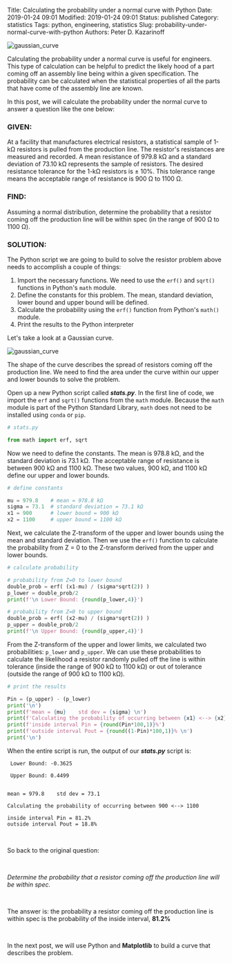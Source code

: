 Title: Calculating the probability under a normal curve with Python
Date: 2019-01-24 09:01
Modified: 2019-01-24 09:01
Status: published
Category: statistics
Tags: python, engineering, statistics
Slug: probability-under-normal-curve-with-python
Authors: Peter D. Kazarinoff

![gaussian_curve]({static}/images/gaussian_curve.png)

Calculating the probability under a normal curve is useful for engineers. This type of calculation can be helpful to predict the likely hood of a part coming off an assembly line being within a given specification. The probability can be calculated when the statistical properties of all the parts that have come of the assembly line are known. 

In this post, we will calculate the probability under the normal curve to answer a question like the one below:

### GIVEN:
At a facility that manufactures electrical resistors, a statistical sample of 1-kΩ resistors is pulled from the production line. The resistor's resistances are measured and recorded. A mean resistance of 979.8 kΩ and a standard deviation of 73.10 kΩ represents the sample of resistors. The desired resistance tolerance for the 1-kΩ resistors is ± 10%. This tolerance range means the acceptable range of resistance is 900 Ω to 1100 Ω.

### FIND:
Assuming a normal distribution, determine the probability that a resistor coming off the production line will be within spec (in the range of 900 Ω to 1100 Ω).

### SOLUTION:
The Python script we are going to build to solve the resistor problem above needs to accomplish a couple of things:

1. Import the necessary functions. We need to use the ```erf()``` and ```sqrt()``` functions in Python's ```math``` module.
2. Define the constants for this problem. The mean, standard deviation, lower bound and upper bound will be defined.
3. Calculate the probability using the ```erf()``` function from Python's ```math()``` module.
4. Print the results to the Python interpreter

Let's take a look at a Gaussian curve.

![gaussian_curve]({static}/images/gaussian_curve.png)

The shape of the curve describes the spread of resistors coming off the production line. We need to find the area under the curve within our upper and lower bounds to solve the problem.

Open up a new Python script called **_stats.py_**. In the first line of code, we import the ```erf``` and ```sqrt()``` functions from the ```math``` module. Because the ```math``` module is part of the Python Standard Library, ```math``` does not need to be installed using ```conda``` or ```pip```.

```python
# stats.py

from math import erf, sqrt
```

Now we need to define the constants. The mean is 978.8 kΩ, and the standard deviation is 73.1 kΩ. The acceptable range of resistance is between 900 kΩ and 1100 kΩ. These two values, 900 kΩ, and 1100 kΩ define our upper and lower bounds.

```python
# define constants

mu = 979.8    # mean = 978.8 kΩ
sigma = 73.1  # standard deviation = 73.1 kΩ
x1 = 900      # lower bound = 900 kΩ
x2 = 1100     # upper bound = 1100 kΩ

```

Next, we calculate the Z-transform of the upper and lower bounds using the mean and standard deviation. Then we use the ```erf()``` function to calculate the probability from Z = 0 to the Z-transform derived from the upper and lower bounds.

```python
# calculate probability

# probability from Z=0 to lower bound
double_prob = erf( (x1-mu) / (sigma*sqrt(2)) )
p_lower = double_prob/2
print(f'\n Lower Bound: {round(p_lower,4)}')

# probability from Z=0 to upper bound
double_prob = erf( (x2-mu) / (sigma*sqrt(2)) )
p_upper = double_prob/2
print(f'\n Upper Bound: {round(p_upper,4)}')

```

From the Z-transform of the upper and lower limits, we calculated two probabilities: ```p_lower``` and ```p_upper```. We can use these probabilities to calculate the likelihood a resistor randomly pulled off the line is within tolerance (inside the range of 900 kΩ to 1100 kΩ) or out of tolerance (outside the range of 900 kΩ to 1100 kΩ).

```python
# print the results

Pin = (p_upper) - (p_lower)
print('\n')
print(f'mean = {mu}    std dev = {sigma} \n')
print(f'Calculating the probability of occurring between {x1} <--> {x2} \n')
print(f'inside interval Pin = {round(Pin*100,1)}%')
print(f'outside interval Pout = {round((1-Pin)*100,1)}% \n')
print('\n')

```

When the entire script is run, the output of our **_stats.py_** script is:

```text
 Lower Bound: -0.3625

 Upper Bound: 0.4499


mean = 979.8    std dev = 73.1 

Calculating the probability of occurring between 900 <--> 1100 

inside interval Pin = 81.2%
outside interval Pout = 18.8% 

```

<br>

So back to the original question: 

<br>

_Determine the probability that a resistor coming off the production line will be within spec._

<br>

The answer is: the probability a resistor coming off the production line is within spec is the probability of the inside interval, **81.2%**

<br>

In the next post, we will use Python and **Matplotlib** to build a curve that describes the problem.
